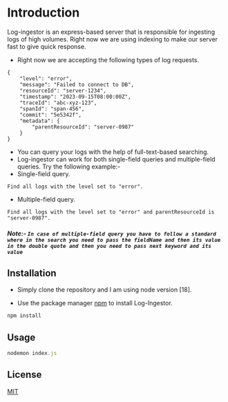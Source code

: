 # Introduction

Log-ingestor is an express-based server that is responsible for ingesting logs of high volumes. Right now we are using indexing to make our server fast to give quick response.

- Right now we are accepting the following types of log requests.
```
{
	"level": "error",
	"message": "Failed to connect to DB",
    "resourceId": "server-1234",
	"timestamp": "2023-09-15T08:00:00Z",
	"traceId": "abc-xyz-123",
    "spanId": "span-456",
    "commit": "5e5342f",
    "metadata": {
        "parentResourceId": "server-0987"
    }
}
```
- You can query your logs with the help of full-text-based searching.
- Log-ingestor can work for both single-field queries and multiple-field queries. Try the following example:-
- Single-field query.
```
Find all logs with the level set to "error".
``` 
- Multiple-field query.
```
Find all logs with the level set to "error" and parentResourceId is "server-0987". 
```
##### Note:- ``` In case of multiple-field query you have to follow a standard where in the search you need to pass the fieldName and then its value in the double quote and then you need to pass next keyword and its value ``` 
## Installation
- Simply clone the repository and I am using node version [18].

- Use the package manager [npm](https://docs.npmjs.com/downloading-and-installing-node-js-and-npm) to install Log-Ingestor.

```bash
npm install 
```

## Usage

```javascript
nodemon index.js
```

## License

[MIT](https://choosealicense.com/licenses/mit/)
